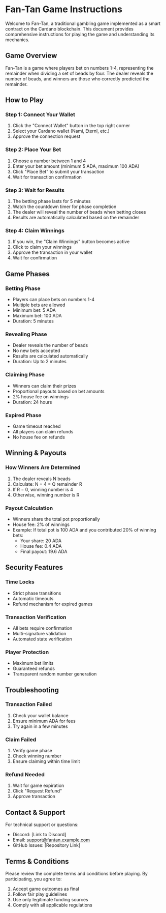 # Fan-Tan Game Instructions

Welcome to Fan-Tan, a traditional gambling game implemented as a smart contract on the Cardano blockchain. This document provides comprehensive instructions for playing the game and understanding its mechanics.

## Game Overview

Fan-Tan is a game where players bet on numbers 1-4, representing the remainder when dividing a set of beads by four. The dealer reveals the number of beads, and winners are those who correctly predicted the remainder.

## How to Play

### Step 1: Connect Your Wallet

1. Click the "Connect Wallet" button in the top right corner
2. Select your Cardano wallet (Nami, Eternl, etc.)
3. Approve the connection request

### Step 2: Place Your Bet

1. Choose a number between 1 and 4
2. Enter your bet amount (minimum 5 ADA, maximum 100 ADA)
3. Click "Place Bet" to submit your transaction
4. Wait for transaction confirmation

### Step 3: Wait for Results

1. The betting phase lasts for 5 minutes
2. Watch the countdown timer for phase completion
3. The dealer will reveal the number of beads when betting closes
4. Results are automatically calculated based on the remainder

### Step 4: Claim Winnings

1. If you win, the "Claim Winnings" button becomes active
2. Click to claim your winnings
3. Approve the transaction in your wallet
4. Wait for confirmation

## Game Phases

### Betting Phase
- Players can place bets on numbers 1-4
- Multiple bets are allowed
- Minimum bet: 5 ADA
- Maximum bet: 100 ADA
- Duration: 5 minutes

### Revealing Phase
- Dealer reveals the number of beads
- No new bets accepted
- Results are calculated automatically
- Duration: Up to 2 minutes

### Claiming Phase
- Winners can claim their prizes
- Proportional payouts based on bet amounts
- 2% house fee on winnings
- Duration: 24 hours

### Expired Phase
- Game timeout reached
- All players can claim refunds
- No house fee on refunds

## Winning & Payouts

### How Winners Are Determined
1. The dealer reveals N beads
2. Calculate: N ÷ 4 = Q remainder R
3. If R = 0, winning number is 4
4. Otherwise, winning number is R

### Payout Calculation
- Winners share the total pot proportionally
- House fee: 2% of winnings
- Example: If total pot is 100 ADA and you contributed 20% of winning bets:
  - Your share: 20 ADA
  - House fee: 0.4 ADA
  - Final payout: 19.6 ADA

## Security Features

### Time Locks
- Strict phase transitions
- Automatic timeouts
- Refund mechanism for expired games

### Transaction Verification
- All bets require confirmation
- Multi-signature validation
- Automated state verification

### Player Protection
- Maximum bet limits
- Guaranteed refunds
- Transparent random number generation

## Troubleshooting

### Transaction Failed
1. Check your wallet balance
2. Ensure minimum ADA for fees
3. Try again in a few minutes

### Claim Failed
1. Verify game phase
2. Check winning number
3. Ensure claiming within time limit

### Refund Needed
1. Wait for game expiration
2. Click "Request Refund"
3. Approve transaction

## Contact & Support

For technical support or questions:
- Discord: [Link to Discord]
- Email: support@fantan.example.com
- GitHub Issues: [Repository Link]

## Terms & Conditions

Please review the complete terms and conditions before playing. By participating, you agree to:
1. Accept game outcomes as final
2. Follow fair play guidelines
3. Use only legitimate funding sources
4. Comply with all applicable regulations
